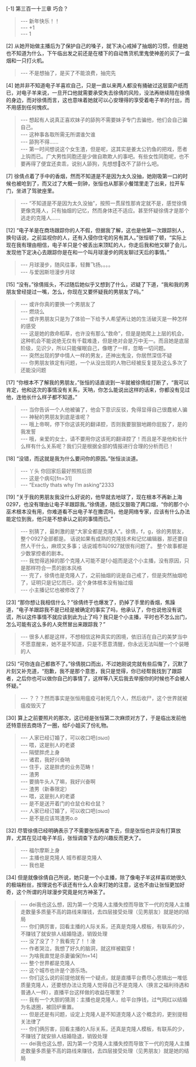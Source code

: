 
[-1] 第三百一十三章 巧合？
>--- 新年快乐！！<br>
>--- +1<br>
>--- 1<br>

[2] 从她开始做主播后为了保护自己的嗓子，就下决心戒掉了抽烟的习惯，但是她也不知道为什么，下午临出发之前还是在楼下的自动售货机里鬼使神差的买了一盒烟和一只打火机。
>--- 不是想抽了，是买了不能浪费，抽完先<br>

[4] 她并非不知道电子羊喜欢自己，只是一直以来两人都没有捅破过这层窗户纸而已，对电子羊来说，一旦开口他就需要承受失去徐倩的风险，没法再继续陪在徐倩的身边，而对徐倩而言，这也意味着她就可以心安理得的享受着电子羊的付出，而不用感到任何愧疚。
>--- 想起有人说真正喜欢妹子的舔狗不需要妹子专门去骗他，他们会自己骗自己。<br>
>--- 这种事各取所需无所谓谁欠谁<br>
>--- 舔狗不得……<br>
>--- 第一时间想说这个女生渣，但是呢，这其实是姜太公钓鱼的把戏，愿者上钩而已。广大男性同胞还是少做自欺欺人的事吧。有些女性同胞呢，也不要再得了便宜还卖乖，说别人舔狗，先想想🐶改不了舔什么吧。<br>

[7] 徐倩点着了手中的香烟，然而不知道是不是因为太久没抽，她刚吸第一口的时候也被呛到了，而又过了大概一刻钟，张恒也从那家小餐馆里走了出来，拉开车门，坐进了驾驶座里。
>--- “不知道是不是因为太久没抽”，按照一贯尿性那肯定就不是，感觉徐倩更像克隆人，只有抽烟的记忆，然而身体还不适应。甚至怀疑徐倩才是那个逃走的克隆人……<br>

[12] “电子羊是在商场跟踪你的人不假，但据我了解，这也是他第一次跟踪别人，换句话说，之前监视你的人，还有入侵你住宅的另有其人。”张恒顿了顿，“实际上现在我有理由相信，电子羊只是个被丢出来顶缸的人，你走后我和他又聊了会儿，发现他下定决心去跟踪你是在和一个叫月球漫步的网友聊过天后的事情。”
>--- 月球漫步，随风往事，轻舞飞扬。。。。<br>
>--- 与爱因斯坦漫步月球<br>

[15] “没有。”徐倩摇头，不过随后她似乎又想到了什么，迟疑了下道，“我和我的男朋友曾经提过一嘴，怎么，你现在又要怀疑我的男朋友了吗。”
>--- 或许你真的要换一个男朋友了<br>
>--- 燃烧么<br>
>--- 或许男朋友只是为了体验一下给予人希望再让她的生活破灭是一种怎样的感受<br>
>--- 这是她的救命稻草，也许没有那么“救命”，但是是她爬上上层的机会，这种机会不能说绝无仅有千载难逢，但是绝对会是万中无一。而且她是底层阶级，见识少，所以只能催眠自己，像瞎了一样，忽略一切问题。<br>
>--- 突然出现的梦中情人一样的男友，还神出鬼没，你居然深信不疑<br>
>--- 你男朋友铁定有问题，一个从没出现的人物已经被反复提及这么多次了还能没问题<br>

[17] “你根本不了解我的男朋友，”张恒的话直说到一半就被徐倩给打断了，“我可以肯定，他和这次的事情没有关系，天呐，你怎么能说出这样的话来，你都没有见过他，连他长什么样子都不知道。”
>--- 当你告诉一个人他被骗了，他会下意识反驳，免得显得自己很蠢被人骗<br>
>--- 神秘的男朋友到底是谁呢？<br>
>--- 哦上帝啊，停下你这该死的翻译腔，否则我要狠狠地踢你屁股了，是的我发誓<br>
>--- 哦，亲爱的女士，请不要用你这该死的翻译腔了！而且是不是他和长什么样有什么关系呢？我们只是根据全部的情报进行合理的分析而已！<br>

[18] “没错，而这就是我为什么要问你的原因。”张恒淡淡道。
>--- 丫头 你回家后最好照照后颈<br>
>--- 这是个病句[fn=31]<br>
>--- “Exactly thats why I’m asking”2333<br>

[19] “关于我的男朋友我没什么好说的，他早就去地球了，现在根本不再新上海0297，也没有理由让电子羊跟踪我。”徐倩道，随后又狠吸了两口烟，“你的那个小巫术根本没有用，你难道看不出电子羊在撒谎吗，他是网络专家，应该有什么办法能定位到我，他只是不想承认之前的事情而已。”
>--- 别猜了，最刺激的是“大家全都是克隆人”。徐倩，f，g，徐的男朋友，整个0927全部都是。
话说如果有成熟的克隆技术和记忆编辑器，那还要自然人干什么，麻烦又多事；话说城市叫0927就很有问题了。
整个故事都是少数掌控者的剧本。<br>
>--- 我觉得逃掉的那个克隆人可能不是f小姐而是这个小主播，没有原因，只是那样符合一贯的剧本风格<br>
>--- 完了，徐倩也是克隆人了，之前抽烟的说是自己戒了，但是突然抽烟呛了，证明只是记忆而已，这个身体根本没有抽过烟<br>
>--- 小主播记忆也被修改了？<br>

[23] “那你想让我相信什么？”徐倩终于也爆发了，扔掉了手里的香烟，焦躁道，“电子羊跟踪我不是已经是被确定的事实了吗，他承认了，你也说他没有说谎，所以这件事情不就应该到此为止了吗？我只是个小主播，平时也不怎么出门，怎么可能有这么多的人突然冒出来跟踪我？”
>--- 很多人都是这样，不想相信这种真实的困境，依旧活在自己的美梦当中不愿意醒来，她不是不知道，只是不愿意清醒，你永远无法叫醒一个个装睡的人<br>

[25] “可你连自己都救不了。”徐倩脱口而出，不过她刚说完就有些后悔了，沉默了片刻又补充道，“抱歉，我不是那个意思，我只是觉得，你已经帮我找到了跟踪者，之后你也可以做你自己的事情了，这样等八天后我去举报你的时候也不会被人怀疑。”
>--- ？？？然而事实是张恒用瘟疫弓射死几个人，然后收尸，这个世界就被瘟疫毁灭了<br>

[30] 算上之前要照片的那次，这已经是张恒第二次麻烦对方了，于是临出发前他还特意拐去商场了一圈，给F小姐买了份礼物。
>--- 人家已经订婚了，可以收口吧(ಡωಡ)<br>
>--- 喂，这是别人的老婆<br>
>--- 隔壁胖虎上身<br>
>--- 诸君，我好兴奋呐<br>
>--- 住手，这是胖虎的业务范畴！<br>
>--- 渣男<br>
>--- 要搞牛头人了嘛，我好兴奋啊<br>
>--- 渣男（新春限定）<br>
>--- 喂，这是别人的老婆<br>
>--- 是不是送开着门的仓鼠仓和仓鼠？<br>
>--- 人家已经订婚了，可以收口吧(ಡωಡ)<br>
>--- 是不是应该骂渣男o.o<br>

[32] 尽管徐倩已经明确表示了不需要张恒再查下去，但是张恒也并没有打算放弃，尤其在见过电子羊后，张恒调查下去的兴趣反而更大了。
>--- 福尔摩斯上身<br>
>--- 主播也是克隆人
城市都是克隆人<br>
>--- 我也是<br>

[34] 但是就像徐倩自己所说，她只是一个小主播，除了像电子羊这样喜欢她很久的极端粉丝，按理说也不该还有什么人会来打她的注意，这也不由让张恒更加好奇，这个所谓的月球漫步究竟是何方神圣了。
>--- dei我也这么想，因为第一个克隆人主播失控而导致下一代的克隆人主播走数量多质量不高的路线来赚钱，去四层接受处理（见男朋友）就是她的结局<br>
>--- 你们俩厉害，回看主播的人际关系，还真是克隆人模板，有联系的少，不赚钱了就安排人结婚隐退，销毁处理<br>
>--- 没了没了？？我看完了！！淦<br>
>--- 作者哭泣，我想了好久的脑洞，就这样被戳穿！<br>
>--- 为啥我直觉是杀妻骗保[fn=14]<br>
>--- 整个世界都是克隆人<br>
>--- 这个城市也许是个游乐场。<br>
>--- 你们这么说的前提他就有一个疑点，就是直播平台费尽心思搞出一堆低质量克隆人，还要想办法让克隆人觉得自己不是克隆人（换言之福利待遇和普通人一样），直播平台这样做的收益在哪里？<br>
>--- 我有一个大胆的猜测：主播也是克隆人，给平台挣钱，过气网红以结婚为名退圈，被回炉重置。<br>
>--- 但是还是有问题，设定上克隆人是不知道克隆人这个概念的，更别提相关法律了<br>
>--- 你们俩厉害，回看主播的人际关系，还真是克隆人模板，有联系的少，不赚钱了就安排人结婚隐退，销毁处理<br>
>--- dei我也这么想，因为第一个克隆人主播失控而导致下一代的克隆人主播走数量多质量不高的路线来赚钱，去四层接受处理（见男朋友）就是她的结局<br>
